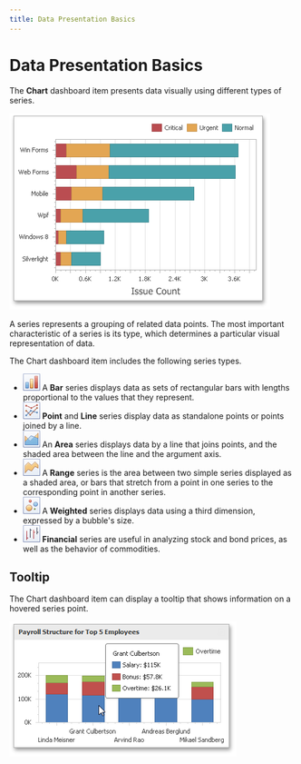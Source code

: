 ```yaml
---
title: Data Presentation Basics
---
```

# Data Presentation Basics
The **Chart** dashboard item presents data visually using different types of series.

![MainFeatures_Chart](../../../../images/Img18175.png)

A series represents a grouping of related data points. The most important characteristic of a series is its type, which determines a particular visual representation of data.

The Chart dashboard item includes the following series types.
* ![Charts_SeriesTypes_Bar_Icon](../../../../images/Img18730.png) A **Bar** series displays data as sets of rectangular bars with lengths proportional to the values that they represent.
* ![Charts_SeriesTypes_Line_Icon](../../../../images/Img18746.png) **Point** and **Line** series display data as standalone points or points joined by a line.
* ![Charts_SeriesTypes_Area_Icon](../../../../images/Img18728.png) An **Area** series displays data by a line that joins points, and the shaded area between the line and the argument axis.
* ![Charts_SeriesTypes_RangeArea_Icon](../../../../images/Img18748.png) A **Range** series is the area between two simple series displayed as a shaded area, or bars that stretch from a point in one series to the corresponding point in another series.
* ![Charts_SeriesTypes_Bubble_Icon](../../../../images/Img18732.png) A **Weighted** series displays data using a third dimension, expressed by a bubble's size.
* ![Charts_SeriesTypes_HighLowClose_Icon](../../../../images/Img18744.png) **Financial** series are useful in analyzing stock and bond prices, as well as the behavior of commodities.

## Tooltip
The Chart dashboard item can display a tooltip that shows information on a hovered series point.

![Chart_CrosshairLabel](../../../../images/Img22368.png)